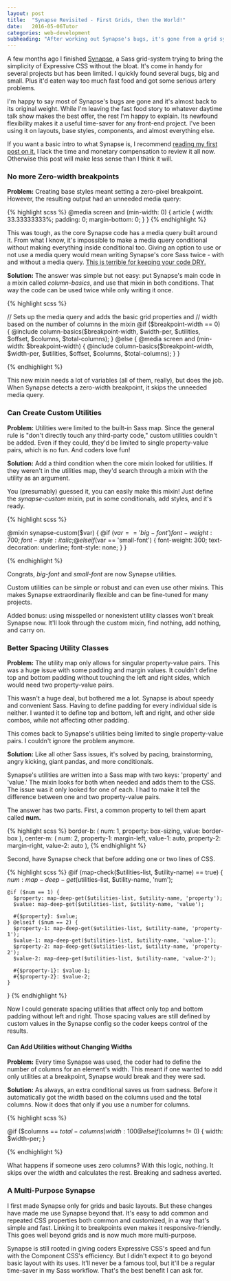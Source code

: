 ```yaml
---
layout: post
title:  "Synapse Revisited - First Grids, then the World!"
date:   2016-05-06Tutor
categories: web-development
subheading: "After working out Synapse's bugs, it's gone from a grid system to a flexible, multi-purpose time-saver."
---
```


A few months ago I finished [Synapse](https://github.com/maxx1128/Synapse-Grid), a Sass grid-system trying to bring the simplicity of Expressive CSS without the bloat. It's come in handy for several projects but has been limited. I quickly found several bugs, big and small. Plus it'd eaten way too much fast food and got some serious artery problems.

I'm happy to say most of Synapse's bugs are gone and it's almost back to its original weight. While I'm leaving the fast food story to whatever daytime talk show makes the best offer, the rest I'm happy to explain. Its newfound flexibility makes it a useful time-saver for any front-end project. I've been using it on layouts, base styles, components, and almost everything else.

If you want a basic intro to what Synapse is, I recommend <a href="{% post_url 2016-1-5-synapse-expressive-component-css %}" target="_blank">reading my first post on it.</a> I lack the time and monetary compensation to review it all now. Otherwise this post will make less sense than I think it will.

### No more Zero-width breakpoints
**Problem:** Creating base styles meant setting a zero-pixel breakpoint. However, the resulting output had an unneeded media query:

{% highlight scss %}
@media screen and (min-width: 0) {
  article {
    width: 33.33333333%;
    padding: 0;
    margin-bottom: 0;
  }
}
{% endhighlight %}

This was tough, as the core Synapse code has a media query built around it. From what I know, it's impossible to make a media query conditional without making everything inside conditional too. Giving an option to use or not use a media query would mean writing Synapse's core Sass twice - with and without a media query. [This is terrible for keeping your code DRY.](http://alistapart.com/article/dry-ing-out-your-sass-mixins)

**Solution:** The answer was simple but not easy: put Synapse's main code in a mixin called *column-basics*, and use that mixin in both conditions. That way the code can be used twice while only writing it once.

{% highlight scss %}

// Sets up the media query and adds the basic grid properties and
// width based on the number of columns in the mixin
@if ($breakpoint-width == 0) {
  @include column-basics($breakpoint-width, $width-per, $utilities, $offset, $columns, $total-columns);
} @else {
  @media screen and (min-width: $breakpoint-width) {
    @include column-basics($breakpoint-width, $width-per, $utilities, $offset, $columns, $total-columns);
  }
}

{% endhighlight %}

This new mixin needs a lot of variables (all of them, really), but does the job. When Synapse detects a zero-width breakpoint, it skips the unneeded media query.

### Can Create Custom Utilities
**Problem:** Utilities were limited to the built-in Sass map. Since the general rule is "don't directly touch any third-party code," custom utilities couldn't be added. Even if they could, they'd be limited to single property-value pairs, which is no fun. And coders love fun!

**Solution:** Add a third condition when the core mixin looked for utilities. If they weren't in the utilities map, they'd search through a mixin with the utility as an argument.

You (presumably) guessed it, you can easily make this mixin! Just define the *synapse-custom* mixin, put in some conditionals, add styles, and it's ready.

{% highlight scss %}

@mixin synapse-custom($var) {
  @if ($var == 'big-font') {
    font-weight: 700;
    font-style: italic;
  } @elseif ($var == 'small-font') {
    font-weight: 300;
    text-decoration: underline;
    font-style: none;
  }
}

{% endhighlight %}

Congrats, *big-font* and *small-font* are now Synapse utilities.

Custom utilities can be simple or robust and can even use other mixins. This makes Synapse extraordinarily flexible and can be fine-tuned for many projects.

Added bonus: using misspelled or nonexistent utility classes won't break Synapse now. It'll look through the custom mixin, find nothing, add nothing, and carry on.

### Better Spacing Utility Classes
**Problem:** The utility map only allows for singular property-value pairs. This was a huge issue with some padding and margin values. It couldn't define top and bottom padding without touching the left and right sides, which would need two property-value pairs.

This wasn't a huge deal, but bothered me a lot. Synapse is about speedy and convenient Sass. Having to define padding for every individual side is neither. I wanted it to define top and bottom, left and right, and other side combos, while not affecting other padding.

This comes back to Synapse's utilities being limited to single property-value pairs. I couldn't ignore the problem anymore.

**Solution:** Like all other Sass issues, it's solved by pacing, brainstorming, angry kicking, giant pandas, and more conditionals.

Synapse's utilities are written into a Sass map with two keys: 'property' and 'value.' The mixin looks for both when needed and adds them to the CSS. The issue was it only looked for one of each. I had to make it tell the difference between one and two property-value pairs.

The answer has two parts. First, a common property to tell them apart called **num.**

{% highlight scss %}
border-b: (
  num: 1,
  property: box-sizing,
  value: border-box
),
center-m: (
  num: 2,
  property-1: margin-left,
  value-1: auto,
  property-2: margin-right,
  value-2: auto
),
{% endhighlight %}

Second, have Synapse check that before adding one or two lines of CSS.

{% highlight scss %}
@if (map-check($utilities-list, $utility-name) == true) {
    $num: map-deep-get($utilities-list, $utility-name, 'num');

    @if ($num == 1) {
      $property: map-deep-get($utilities-list, $utility-name, 'property');
      $value: map-deep-get($utilities-list, $utility-name, 'value');

      #{$property}: $value;
    } @elseif ($num == 2) {
      $property-1: map-deep-get($utilities-list, $utility-name, 'property-1');
      $value-1: map-deep-get($utilities-list, $utility-name, 'value-1');
      $property-2: map-deep-get($utilities-list, $utility-name, 'property-2');
      $value-2: map-deep-get($utilities-list, $utility-name, 'value-2');

      #{$property-1}: $value-1;
      #{$property-2}: $value-2;
    }
}
{% endhighlight %}

Now I could generate spacing utilities that affect only top and bottom padding without left and right. Those spacing values are still defined by custom values in the Synapse config so the coder keeps control of the results.

#### Can Add Utilities without Changing Widths
**Problem:** Every time Synapse was used, the coder had to define the number of columns for an element's width. This meant if one wanted to add only utilities at a breakpoint, Synapse would break and they were sad.

**Solution:** As always, an extra conditional saves us from sadness. Before it automatically got the width based on the columns used and the total columns. Now it does that only if you use a number for columns.

{% highlight scss %}

@if ($columns == $total-columns) {
  width: 100%;
} @elseif ($columns != 0) {
  width: $width-per;
}

{% endhighlight %}

What happens if someone uses zero columns? With this logic, nothing. It skips over the width and calculates the rest. Breaking and sadness averted.

### A Multi-Purpose Synapse

I first made Synapse only for grids and basic layouts. But these changes have made me use Synapse beyond that. It's easy to add common and repeated CSS properties both common and customized, in a way that's simple and fast. Linking it to breakpoints even makes it responsive-friendly. This goes well beyond grids and is now much more multi-purpose.

Synapse is still rooted in giving coders Expressive CSS's speed and fun with the Component CSS's efficiency. But I didn't expect it to go beyond basic layout with its uses. It'll never be a famous tool, but it'll be a regular time-saver in my Sass workflow. That's the best benefit I can ask for.